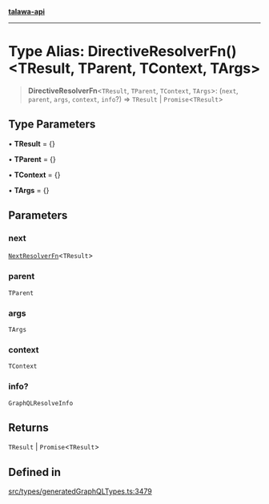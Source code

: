 [**talawa-api**](../../../README.md)

***

# Type Alias: DirectiveResolverFn()\<TResult, TParent, TContext, TArgs\>

> **DirectiveResolverFn**\<`TResult`, `TParent`, `TContext`, `TArgs`\>: (`next`, `parent`, `args`, `context`, `info`?) => `TResult` \| `Promise`\<`TResult`\>

## Type Parameters

• **TResult** = \{\}

• **TParent** = \{\}

• **TContext** = \{\}

• **TArgs** = \{\}

## Parameters

### next

[`NextResolverFn`](NextResolverFn.md)\<`TResult`\>

### parent

`TParent`

### args

`TArgs`

### context

`TContext`

### info?

`GraphQLResolveInfo`

## Returns

`TResult` \| `Promise`\<`TResult`\>

## Defined in

[src/types/generatedGraphQLTypes.ts:3479](https://github.com/Suyash878/talawa-api/blob/095e6964ce2a06c1c30d1acf81b6162203f1db91/src/types/generatedGraphQLTypes.ts#L3479)
